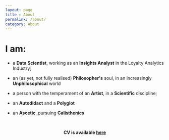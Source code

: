 ```yaml
---
layout: page
title : About
permalink: /about/
category: About
---
```


# I am: 

- a **Data Scientist**, working as an **Insights Analyst** in the Loyalty Analytics Industry;  

- an (as yet, not fully realised) **Philosopher's** soul, in an increasingly **Unphilosophical** world 

- a person with the temperament of an **Artist**, in a **Scientific** discipline;  

- an **Autodidact** and a **Polyglot**
 
- an **Ascetic**, pursuing **Calisthenics**  


<br>
<center>
       <!--<p><strong><span class="manual">Ali Arsalan Kazmi</span></strong></p> -->
                <p><strong>CV is available <a href="{{ site.baseurl }}/assets/pdf/AAK_CV.pdf" target="_blank">here</a></strong></p>
</center>
<br>



